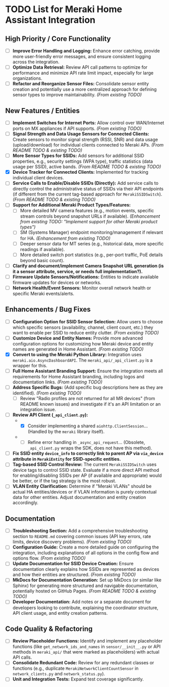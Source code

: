 # TODO List for Meraki Home Assistant Integration

## High Priority / Core Functionality

- [ ] **Improve Error Handling and Logging:** Enhance error catching, provide more user-friendly error messages, and ensure consistent logging across the integration.
- [ ] **Optimize Data Retrieval:** Review API call patterns to optimize for performance and minimize API rate limit impact, especially for large organizations.
- [ ] **Refactor and Reorganize Sensor Files:** Consolidate sensor entity creation and potentially use a more centralized approach for defining sensor types to improve maintainability. _(From existing TODO)_

## New Features / Entities

- [ ] **Implement Switches for Internet Ports:** Allow control over WAN/Internet ports on MX appliances if API supports. _(From existing TODO)_
- [ ] **Signal Strength and Data Usage Sensors for Connected Clients:** Create sensors to monitor signal strength (RSSI, SNR) and data usage (upload/download) for individual clients connected to Meraki APs. _(From README TODO & existing TODO)_
- [ ] **More Sensor Types for SSIDs:** Add sensors for additional SSID properties, e.g., security settings (WPA type), traffic statistics (data usage per SSID), active bands. _(From README TODO & existing TODO)_
- [x] **Device Tracker for Connected Clients:** Implemented for tracking individual client devices.
- [ ] **Service Calls to Enable/Disable SSIDs (Directly):** Add service calls to directly control the administrative status of SSIDs via their API endpoints (if different from the current tag-based approach for `MerakiSSIDSwitch`). _(From README TODO & existing TODO)_
- [ ] **Support for Additional Meraki Product Types/Features:**
  - [ ] More detailed MV camera features (e.g., motion events, specific stream controls beyond snapshot URLs if available). _(Enhancement from existing TODO: "Implement support for other Meraki product types")_
  - [ ] SM (Systems Manager) endpoint monitoring/management if relevant for HA. _(Enhancement from existing TODO)_
  - [ ] Deeper sensor data for MT series (e.g., historical data, more specific readings if available).
  - [ ] More detailed switch port statistics (e.g., per-port traffic, PoE details beyond basic count).
- [ ] **Clarify and document/implement Camera Snapshot URL generation (is it a sensor attribute, service, or needs full implementation?).**
- [ ] **Firmware Update Sensors/Notifications:** Entities to indicate available firmware updates for devices or networks.
- [ ] **Network Health/Event Sensors:** Monitor overall network health or specific Meraki events/alerts.

## Enhancements / Bug Fixes

- [ ] **Configuration Option for SSID Sensor Selection:** Allow users to choose which specific sensors (availability, channel, client count, etc.) they want to enable per SSID to reduce entity clutter. _(From existing TODO)_
- [ ] **Customize Device and Entity Names:** Provide more advanced configuration options for customizing how Meraki device and entity names are generated in Home Assistant. _(From existing TODO)_
- [x] **Convert to using the Meraki Python Library:** Integration uses `meraki.aio.AsyncDashboardAPI`. The `meraki_api/_api_client.py` is a wrapper for this.
- [ ] **Full Home Assistant Branding Support:** Ensure the integration meets all requirements for Home Assistant branding, including logos and documentation links. _(From existing TODO)_
- [ ] **Address Specific Bugs:** (Add specific bug descriptions here as they are identified). _(From existing TODO)_
  - [ ] Review "Radio profiles are not returned for all MR devices" (from README known issues) and investigate if it's an API limitation or an integration issue.
- [ ] **Review API Client (`_api_client.py`):**
  - - [x] Consider implementing a shared `aiohttp.ClientSession`... (Handled by the `meraki` library itself).
  - - [ ] Refine error handling in `_async_api_request`... (Obsolete, `_api_client.py` wraps the SDK, does not have this method).
- [ ] **Fix SSID entity `device_info` to correctly link to parent AP via `via_device` attribute in `MerakiEntity` for SSID-specific entities.**
- [ ] **Tag-based SSID Control Review:** The current `MerakiSSIDSwitch` uses device tags to control SSID state. Evaluate if a more direct API method for enabling/disabling SSIDs per AP (if available and appropriate) would be better, or if the tag strategy is the most robust.
- [ ] **VLAN Entity Clarification:** Determine if "Meraki VLANs" should be actual HA entities/devices or if VLAN information is purely contextual data for other entities. Adjust documentation and entity creation accordingly.

## Documentation

- [ ] **Troubleshooting Section:** Add a comprehensive troubleshooting section to `README.md` covering common issues (API key errors, rate limits, device discovery problems). _(From existing TODO)_
- [ ] **Configuration Guide:** Create a more detailed guide on configuring the integration, including explanations of all options in the config flow and options flow. _(From existing TODO)_
- [ ] **Update Documentation for SSID Device Creation:** Ensure documentation clearly explains how SSIDs are represented as devices and how their entities are structured. _(From existing TODO)_
- [ ] **MkDocs for Documentation Generation:** Set up MkDocs (or similar like Sphinx) for generating more structured and navigable documentation, potentially hosted on GitHub Pages. _(From README TODO & existing TODO)_
- [ ] **Developer Documentation:** Add notes or a separate document for developers looking to contribute, explaining the coordinator structure, API client usage, and entity creation patterns.

## Code Quality & Refactoring

- [ ] **Review Placeholder Functions:** Identify and implement any placeholder functions (like `get_network_ids_and_names` in `sensor/__init__.py` or API methods in `meraki_api/` that were marked as placeholders) with actual API calls.
- [ ] **Consolidate Redundant Code:** Review for any redundant classes or functions (e.g., duplicate `MerakiNetworkClientCountSensor` in `network_clients.py` and `network_status.py`).
- [ ] **Unit and Integration Tests:** Expand test coverage significantly.
